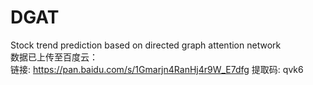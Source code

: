 # DGAT
Stock trend prediction based on  directed graph attention network<br>
数据已上传至百度云：<br>
链接: https://pan.baidu.com/s/1Gmarjn4RanHj4r9W_E7dfg 提取码: qvk6
